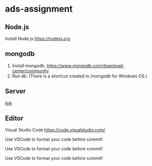 # ads-assignment

## Node.js
Install Node.js https://nodejs.org

## mongodb
1. Install mongodb. https://www.mongodb.com/download-center/community
2. Run db. (There is a shortcut created in /mongodb for Windows OS.)

## Server
[link](server/README.md)

## Editor
Visual Studio Code https://code.visualstudio.com/

Use VSCode to format your code before commit!

Use VSCode to format your code before commit!

Use VSCode to format your code before commit!
